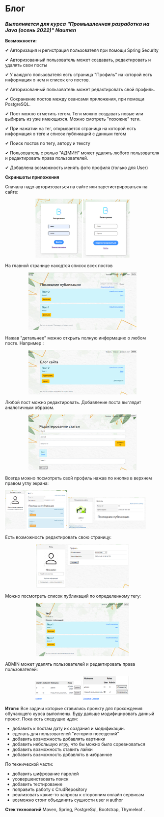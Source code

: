 # **Блог**
### _Выполняется для курса "Промышленная разработка на Java (осень 2022)" Naumen_

**Возможности:**

✔ Авторизация и регистрация пользователя при помощи Spring Security

✔ Авторизованный пользователь может создавать, редактировать и удалять свои посты 

✔ У каждого пользователя есть страница "Профиль" на которой есть информация о нем и список его постов. 

✔ Авторизованный пользователь может редактировать свой профиль.

✔ Сохранение постов между сеансами приложения, при помощи PostgreSQL.

✔ Пост можно отметить тегом. Теги можно создавать новые или выбирать из уже имеющихся. Можно смотреть "похожие" теги.

✔ При нажатии на тег, открывается страница на которой есть информация о теге и список публикаций с данным тегом

✔ Поиск постов по тегу, автору и тексту

✔ Пользователь с ролью "АДМИН" может удалять любого пользователя и редактировать права пользователей.

✔ Добавлена возможность менять фото профиля (только для User)

**Скриншоты приложения**

Сначала надо авторизоваться на сайте или зарегистрироваться на сайте:
<p align="center" > <img  src="./assets_README/login.PNG" width="30%">  <img  src="./assets_README/registration.PNG" width="30%"> </p>

На главной странице находтся список всех постов
<p align="center"><img  src="./assets_README/home.PNG" width="70%"></p>

Нажав "детальнее" можно открыть полную информацию о любом посте. Например :
<p align="center"><img  src="./assets_README/post_2.PNG" width="70%"></p>

Любой пост можно редактировать. Добавление поста выглядит аналогичным образом.
<p align="center"><img  src="./assets_README/post_2_edit.PNG" width="70%"></p>

Всегда можно посмотреть свой профиль нажав по кнопке в верхнем правом углу экрана:

<p > <img  src="./assets_README/profileUser.PNG" width="40%">  <img  src="./assets_README/profileAdmin.PNG" width="50%"> </p>

Есть возможность редактировать свою страницу:
<p align="center"><img  src="./assets_README/profileEdit.PNG" width="60%"></p>

Можно посмотреть список публикаций по определенному тегу:
<p align="center"><img  src="./assets_README/listTag.PNG" width="60%"></p>

ADMIN может удалять пользователей и редактировать права пользователей:
<p align="center"> <img  src="./assets_README/deleteUser.PNG" width="30%">  <img  src="./assets_README/editRole.PNG" width="30%"> </p>

**Итоги:**
Все задачи которые ставились проекту для прохождения обучающего курса выполнены.
Буду дальше модифицировать данный проект. Пока есть следущие идеи:
- добавить к постам дату их создания и модификации. 
- сделать для пользователей "историю посещений"
- добавить возможность добавлять картинки
- добавить небольшую игру, что бы можно было соревноваться
- добавить возможность ставить лайки
- добавить возможность добавлять в избранное

По технической части:
- добавить шифрование паролей
- усовершенствовать поиск
- добавить тестирование
- поправить работу с CrudRepository
- реализовать какие-то запросы к сторонним онлайн сервисам
- возможно стоит объединить сущности user и author

**Стек технологий**
Maven, Spring, PostgreSql, Bootstrap, Thymeleaf .
